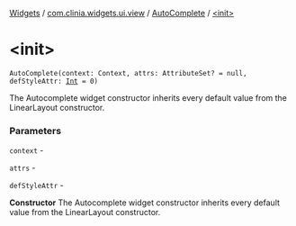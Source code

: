[Widgets](../../index.md) / [com.clinia.widgets.ui.view](../index.md) / [AutoComplete](index.md) / [&lt;init&gt;](./-init-.md)

# &lt;init&gt;

`AutoComplete(context: Context, attrs: AttributeSet? = null, defStyleAttr: `[`Int`](https://kotlinlang.org/api/latest/jvm/stdlib/kotlin/-int/index.html)` = 0)`

The Autocomplete widget constructor inherits every default value from the LinearLayout constructor.

### Parameters

`context` -

`attrs` -

`defStyleAttr` -

**Constructor**
The Autocomplete widget constructor inherits every default value from the LinearLayout constructor.

